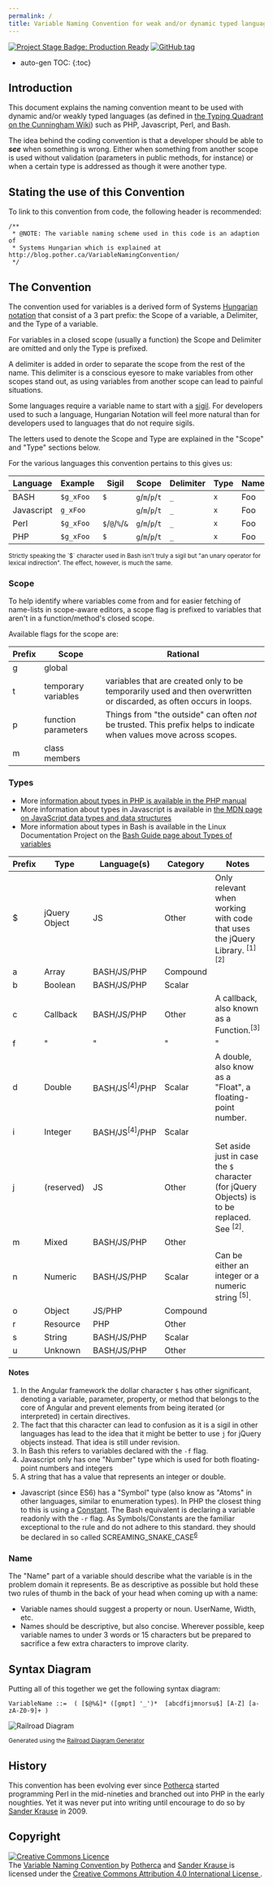 ```yaml
---
permalink: /
title: Variable Naming Convention for weak and/or dynamic typed languages
---
```


[![Project Stage Badge: Production Ready][project-stage-image]][project-stage-badge]
[![GitHub tag][GitHub tag badge]][GitHub latest release]

* auto-gen TOC:
{:toc}

## Introduction

This document explains the naming convention meant to be used with 
dynamic and/or weakly typed languages (as defined in [the Typing 
Quadrant on the Cunningham Wiki]) such as PHP, Javascript, Perl, and Bash.

The idea behind the coding convention is that a developer should be able 
to _**see**_ when something is wrong. Either when something from another 
scope is used without validation (parameters in public methods, for 
instance) or when a certain type is addressed as though it were another 
type.

## Stating the use of this Convention

To link to this convention from code, the following header is recommended:

    /**
     * @NOTE: The variable naming scheme used in this code is an adaption of
     * Systems Hungarian which is explained at http://blog.pother.ca/VariableNamingConvention/
     */

## The Convention

The convention used for variables is a derived form of Systems 
[Hungarian notation] that consist of a 3 part prefix: the Scope of a 
variable, a Delimiter, and the Type of a variable.

For variables in a closed scope (usually a function) the Scope and 
Delimiter are omitted and only the Type is prefixed. 

A delimiter is added in order to separate the scope from the rest of the 
name. This delimiter is a conscious eyesore to make variables from other 
scopes stand out, as using variables from another scope can lead to 
painful situations. 

Some languages require a variable name to start with a [sigil]. For 
developers used to such a language, Hungarian Notation will feel more 
natural than for developers used to languages that do not require sigils.

The letters used to denote the Scope and Type are explained in the 
"Scope" and "Type" sections below.

For the various languages this convention pertains to this gives us:

|  Language  |  Example  |      Sigil       |       Scope     |  Delimiter  |  Type  | Name |
| ---------- | --------- | ---------------- | --------------- | ----------- | ------ | ---- |
| BASH       | `$g_xFoo` | `$`              | `g`/`m`/`p`/`t` | `_`         | `x`    | Foo  |
| Javascript | `g_xFoo`  |                  | `g`/`m`/`p`/`t` | `_`         | `x`    | Foo  |
| Perl       | `$g_xFoo` | `$`/`@`/`%`/`&`  | `g`/`m`/`p`/`t` | `_`         | `x`    | Foo  |
| PHP        | `$g_xFoo` | `$`              | `g`/`m`/`p`/`t` | `_`         | `x`    | Foo  |

<small>
    Strictly speaking the `$` character used in Bash isn't truly a sigil 
    but  "an unary operator for lexical indirection". The effect, 
    however, is much the same.
</small>

### Scope

To help identify where variables come from and for easier fetching of 
name-lists in scope-aware editors, a scope flag is prefixed to variables 
that aren't in a function/method's closed scope.

Available flags for the scope are:

| Prefix | Scope | Rational |
| ------ | ----- | -------- |
| g | global | |
| t | temporary variables | variables that are created only to be temporarily used and then overwritten or discarded, as often occurs in loops.
| p | function parameters | Things from "the outside" can often _not_ be trusted. This prefix helps to indicate when values move across scopes. 
| m | class members |


### Types

- More [information about types in PHP is available in the PHP manual](http://php.net/manual/en/language.types.intro.php)
- More information about types in Javascript is available in [the MDN page on JavaScript data types and data structures](http://php.net/manual/en/language.types.intro.php)
- More information about types in Bash is available in the Linux Documentation Project on the [Bash Guide page about Types of variables](http://tldp.org/LDP/Bash-Beginners-Guide/html/sect_10_01.html)

| Prefix |     Type     |  Language(s)  | Category  | Notes |
| ------ | -------------| ------------- | --------- | ----- |
| $      | jQuery Object| JS            | Other     | Only relevant when working with code that uses the jQuery Library. <sup>[1]</sup><sup>[2]</sup>
| a      | Array        | BASH/JS/PHP   | Compound  |   |
| b      | Boolean      | BASH/JS/PHP   | Scalar    |   |
| c      | Callback     | BASH/JS/PHP   | Other     | A callback, also known as a Function.<sup>[3]</sup>
| f      | " | " | " | "
| d      | Double       | BASH/JS<sup>[4]</sup>/PHP   | Scalar    | A double, also know as a "Float", a floating-point number. |
| i      | Integer      | BASH/JS<sup>[4]</sup>/PHP   | Scalar    |   |
| j      | (reserved)   | JS            | Other     | Set aside just in case the `$` character (for jQuery Objects) is to be replaced. See <sup>[2]</sup>. |
| m      | Mixed        | BASH/JS/PHP   | Other     |   |
| n      | Numeric      | BASH/JS/PHP   | Scalar    | Can be either an integer or a numeric string <sup>[5]</sup>.
| o      | Object       | JS/PHP        | Compound  |   |
| r      | Resource     | PHP           | Other     |   |
| s      | String       | BASH/JS/PHP   | Scalar    |   |
| u      | Unknown      | BASH/JS/PHP   | Other     |   |

#### Notes
1. In the Angular framework the dollar character `$` has other significant, denoting a variable, parameter, property, or method that belongs to the core of Angular and prevent elements from being iterated (or interpreted) in certain directives.
2. The fact that this character can lead to confusion as it is a sigil in other languages has lead to the idea that it might be better to use `j` for jQuery objects instead. That idea is still under revision.
3. In Bash this refers to variables declared with the `-f` flag.
4. Javascript only has one "Number" type which is used for both floating-point numbers and integers
5. A string that has a value that represents an integer or double.

- Javascript (since ES6) has a "Symbol" type (also know as "Atoms" in other languages, similar to enumeration types).
  In PHP the closest thing to this is using a [Constant](http://php.net/manual/en/language.constants.php).
  The Bash equivalent is declaring a variable readonly with the `-r` flag.
  As Symbols/Constants are the familiar exceptional to the rule and do
  not adhere to this standard. they should be declared in so called SCREAMING_SNAKE_CASE<sup>[6](https://www.google.nl/search?hl=en&q=%22SCREAMING_SNAKE_CASE%22)</sup>

### Name

The "Name" part of a variable should describe what the variable is in 
the problem domain it represents. Be as descriptive as possible but 
hold these two rules of thumb in the back of your head when coming up
with a name:

- Variable names should suggest a property or noun. UserName, Width, etc.
- Names should be descriptive, but also concise. Wherever possible, keep 
variable names to under 3 words or 15 characters but  be prepared to 
sacrifice a few extra characters to improve clarity.

##  Syntax Diagram

Putting all of this together we get the following syntax diagram:

    VariableName ::=  ( [$@%&]* ([gmpt] '_')*  [abcdfijmnorsu$] [A-Z] [a-zA-Z0-9]+ )

![Railroad Diagram][Railroad Diagram]

<sup>Generated using the [Railroad Diagram Generator]</sup>

## History

This convention has been evolving ever since [Potherca] started 
programming Perl in the mid-nineties and branched out into PHP in the 
early noughties. Yet it was never put into writing until encourage to do 
so by [Sander Krause] in 2009.

## Copyright

<p class="created-by">
    <a rel="license" href="http://creativecommons.org/licenses/by/4.0/">
        <img alt="Creative Commons Licence" style="border-width:0" src="http://i.creativecommons.org/l/by/4.0/88x31.png" />
    </a><br />
    The <span xmlns:dct="http://purl.org/dc/terms/" href="http://purl.org/dc/dcmitype/Text" property="dct:title" rel="dct:type">
        <a xmlns:dct="http://purl.org/dc/terms/" href="http://pother.ca/VariableNamingConvention/" rel="dct:source">
            Variable Naming Convention
        </a>
    </span> by
    <a xmlns:cc="http://creativecommons.org/ns#" property="cc:attributionName" rel="cc:attributionURL"
       href="http://pother.ca/" class="potherca"
    >Potherca</a> and
    <a xmlns:cc="http://creativecommons.org/ns#" href="https://twitter.com/sanderkrause" property="cc:attributionName" rel="cc:attributionURL">
        Sander Krause
    </a> is licensed under the
    <a rel="license" href="http://creativecommons.org/licenses/by/4.0/">
        Creative Commons Attribution 4.0 International License
    </a>
    .
</p>

[project-stage-badge]: http://bl.ocks.org/potherca/raw/a2ae67caa3863a299ba0
[project-stage-image]: http://img.shields.io/badge/Project%20Stage-Production%20Ready-brightgreen.svg 
[GitHub tag badge]: https://img.shields.io/github/tag/potherca-blog/VariableNamingConvention.svg
[GitHub latest release]: https://github.com/potherca-blog/VariableNamingConvention/releases/latest
[Hungarian notation]: http://en.wikipedia.org/wiki/Hungarian_notation
[sigil]: https://en.wikipedia.org/wiki/Sigil_(computer_programming)
[the Typing Quadrant on the Cunningham Wiki]: http://c2.com/cgi/wiki?TypingQuadrant
[Potherca]: https://pother.ca/
[Sander Krause]: https://twitter.com/sanderkrause
[Railroad Diagram Generator]: http://bottlecaps.de/rr/ui
[Railroad Diagram]: http://blog.pother.ca/VariableNamingConvention/syntax-diagram.svg

